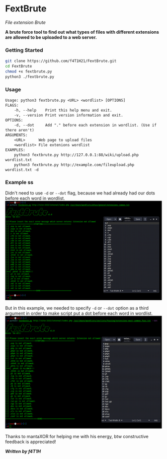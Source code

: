 # FextBrute
*File extension Brute*

**A brute force tool to find out what types of files with different extensions are allowed to be uploaded to a web server.**

### Getting Started
```bash
git clone https://github.com/f4T1H21/FextBrute.git
cd FextBrute
chmod +x fextbrute.py
python3 ./fextbrute.py
```
### Usage
```
Usage: python3 fextbrute.py <URL> <wordlist> [OPTIONS]
FLAGS:
    -h, --help    Print this help menu and exit.
    -v, --version Print version information and exit.
OPTIONS:
    -d, --dot     Add "." before each extension in wordlist. (Use if there aren't)
ARGUMENTS:
    <URL>      Web page to upload files
    <wordlist> File extenions wordlist
EXAMPLES:
    python3 fextbrute.py http://127.0.0.1:88/wiki/upload.php wordlist.txt
    python3 fextbrute.py http://example.com/fileupload.php wordlist.txt -d
```
### Example ss
Didn't need to use ```-d``` or ```--dot```  flag, because we had already had our dots before each word in wordlist.
![ss1](https://github.com/f4T1H21/FextBrute/blob/main/ss1.png)

But in this example, we needed to specify ```-d``` or ```--dot``` option as a third argument in order to make script put a dot before each word in wordlist.
![ss2](https://github.com/f4T1H21/FextBrute/blob/main/ss2.png)

Thanks to mantaXOR for helping me with his energy, btw constructive feedback is appreciated!

***Written by f4T1H***

